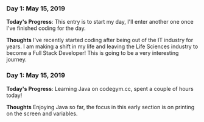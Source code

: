 ### Day 1: May 15, 2019

**Today's Progress**: This entry is to start my day, I'll enter another one once I've finished coding for the day.

**Thoughts** I've recently started coding after being out of the IT industry for years. I am making a shift in my life and leaving the Life Sciences industry to become a Full Stack Developer! This is going to be a very interesting journey.

### Day 1: May 15, 2019

**Today's Progress**: Learning Java on codegym.cc, spent a couple of hours today!

**Thoughts** Enjoying Java so far, the focus in this early section is on printing on the screen and variables.
